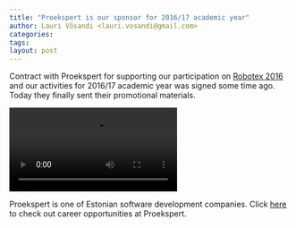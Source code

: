 ```yaml
---
title: "Proekspert is our sponsor for 2016/17 academic year"
author: Lauri Võsandi <lauri.vosandi@gmail.com>
categories:
tags:
layout: post
---
```


Contract with Proekspert for supporting our
participation on [Robotex 2016](http://www.robotex.ee/)
and our activities for 2016/17 academic year was signed some time ago.
Today they finally sent their promotional materials.


<video controls autoplay style="max-width:100%;max-height:100%; display:block;" loop>
  <source src="http://193.40.194.202/proekspert/proekspert_loop_no_audio.mp4" type="video/mp4">
  <source src="http://193.40.194.202/proekspert/proekspert_loop_no_audio.ogg" type="video/ogg">
  <source src="http://193.40.194.202/proekspert/proekspert_loop_no_audio.webm" type="video/webm">
</video>


Proekspert is one of Estonian software development companies.
Click [here](https://www.proekspert.ee/join-us) to check out career
opportunities at Proekspert.

